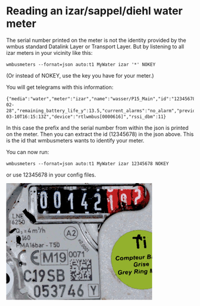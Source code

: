 Reading an izar/sappel/diehl water meter
========================================

The serial number printed on the meter is not the identity provided by
the wmbus standard Datalink Layer or Transport Layer. But by listening
to all izar meters in your vicinity like this:

```
wmbusmeters --fornat=json auto:t1 MyWater izar '*' NOKEY
```

(Or instead of NOKEY, use the key you have for your meter.)

You will get telegrams with this information:

```
{"media":"water","meter":"izar","name":"wasser/P15_Main","id":"12345678","prefix":"C19SB","serial_number":"053746","total_m3":251.887,"last_month_total_m3":249.493,"last_month_measure_date":"2021-02-28","remaining_battery_life_y":13.5,"current_alarms":"no_alarm","previous_alarms":"no_alarm","transmit_period_s":8,"manufacture_year":"2019","timestamp":"2021-03-10T16:15:13Z","device":"rtlwmbus[0000616]","rssi_dbm":11}
```

In this case the prefix and the serial number from within the json is printed on the meter.
Then you can extract the id (12345678) in the json above. This is the id that wmbusmeters
wants to identify your meter.

You can now run:

```
wmbusmeters --fornat=json auto:t1 MyWater izar 12345678 NOKEY
```

or use 12345678 in your config files.

![Water meter](/img/izarwatermeter.jpg?raw=true)